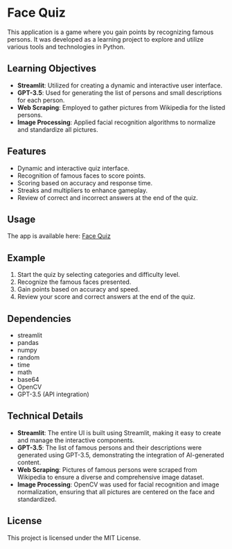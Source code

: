 # Face Quiz

This application is a game where you gain points by recognizing famous persons. It was developed as a learning project to explore and utilize various tools and technologies in Python.

## Learning Objectives

- **Streamlit**: Utilized for creating a dynamic and interactive user interface.
- **GPT-3.5**: Used for generating the list of persons and small descriptions for each person.
- **Web Scraping**: Employed to gather pictures from Wikipedia for the listed persons.
- **Image Processing**: Applied facial recognition algorithms to normalize and standardize all pictures.

## Features

- Dynamic and interactive quiz interface.
- Recognition of famous faces to score points.
- Scoring based on accuracy and response time.
- Streaks and multipliers to enhance gameplay.
- Review of correct and incorrect answers at the end of the quiz.

## Usage

The app is available here: [Face Quiz](https://facequiz.streamlit.app/)

## Example

1. Start the quiz by selecting categories and difficulty level.
2. Recognize the famous faces presented.
3. Gain points based on accuracy and speed.
4. Review your score and correct answers at the end of the quiz.

## Dependencies

- streamlit
- pandas
- numpy
- random
- time
- math
- base64
- OpenCV
- GPT-3.5 (API integration)

## Technical Details

- **Streamlit**: The entire UI is built using Streamlit, making it easy to create and manage the interactive components.
- **GPT-3.5**: The list of famous persons and their descriptions were generated using GPT-3.5, demonstrating the integration of AI-generated content.
- **Web Scraping**: Pictures of famous persons were scraped from Wikipedia to ensure a diverse and comprehensive image dataset.
- **Image Processing**: OpenCV was used for facial recognition and image normalization, ensuring that all pictures are centered on the face and standardized.

## License

This project is licensed under the MIT License.
